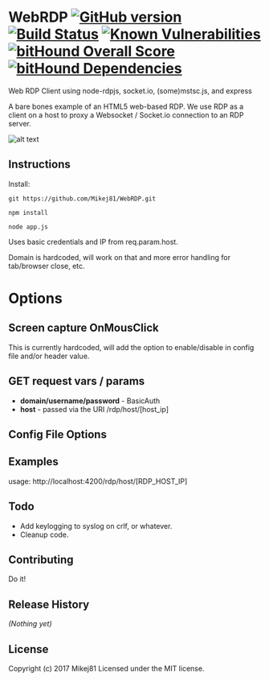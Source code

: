 
# WebRDP [![GitHub version](https://badge.fury.io/gh/Mikej81%2FWebRDP.svg)](https://badge.fury.io/gh/Mikej81%2FWebRDP) [![Build Status](https://travis-ci.org/Mikej81/WebRDP.svg?branch=master)](https://travis-ci.org/Mikej81/WebRDP) [![Known Vulnerabilities](https://snyk.io/test/github/snyk/goof/badge.svg)](https://github.com/Mikej81/WebRDP) [![bitHound Overall Score](https://www.bithound.io/github/Mikej81/WebRDP/badges/score.svg)](https://www.bithound.io/github/Mikej81/WebRDP) [![bitHound Dependencies](https://www.bithound.io/github/Mikej81/WebRDP/badges/dependencies.svg)](https://www.bithound.io/github/Mikej81/WebRDP/master/dependencies/npm)

Web RDP Client using node-rdpjs, socket.io, (some)mstsc.js, and express

A bare bones example of an HTML5 web-based RDP. We use RDP as a client on a host to proxy a Websocket / Socket.io connection to an RDP server.

![alt text](https://i.imgur.com/ZD0XBkG.png "Screenshot")


## Instructions

Install:  

`git https://github.com/Mikej81/WebRDP.git`

`npm install`

`node app.js`

Uses basic credentials and IP from req.param.host.

Domain is hardcoded, will work on that and more error handling for tab/browser close, etc.

# Options
## Screen capture OnMousClick
This is currently hardcoded, will add the option to enable/disable in config file and/or header value.

## GET request vars / params

* **domain/username/password** - BasicAuth
* **host** - passed via the URI /rdp/host/[host_ip]

## Config File Options

## Examples
usage:  http://localhost:4200/rdp/host/[RDP_HOST_IP]

## Todo
* Add keylogging to syslog on crlf, or whatever.
* Cleanup code.

## Contributing
Do it!

## Release History
_(Nothing yet)_

## License
Copyright (c) 2017 Mikej81
Licensed under the MIT license.
